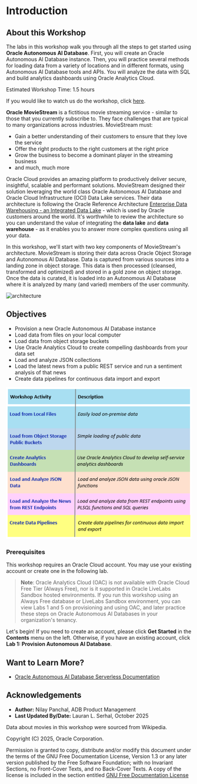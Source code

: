 # Introduction

## About this Workshop

The labs in this workshop walk you through all the steps to get started using **Oracle Autonomous AI Database**. First, you will create an Oracle Autonomous AI Database instance. Then, you will practice several methods for loading data from a variety of locations and in different formats, using Autonomous AI Database tools and APIs. You will analyze the data with SQL and build analytics dashboards using Oracle Analytics Cloud.

Estimated Workshop Time: 1.5 hours

<if type="odbw">If you would like to watch us do the workshop, click [here](https://youtu.be/otS5PvJcxMQ).
</if>

**Oracle MovieStream** is a fictitious movie streaming service - similar to those that you currently subscribe to. They face challenges that are typical to many organizations across industries. MovieStream must:
* Gain a better understanding of their customers to ensure that they love the service  
* Offer the right products to the right customers at the right price  
* Grow the business to become a dominant player in the streaming business
* and much, much more

Oracle Cloud provides an amazing platform to productively deliver secure, insightful, scalable and performant solutions. MovieStream designed their solution leveraging the world class Oracle Autonomous AI Database and Oracle Cloud Infrastructure (OCI) Data Lake services. Their data architecture is following the Oracle Reference Architecture [Enterprise Data Warehousing - an Integrated Data Lake](https://docs.oracle.com/en/solutions/oci-curated-analysis/index.html#GUID-7FF7A024-5EB0-414B-A1A5-4718929DC7F2) - which is used by Oracle customers around the world. It's worthwhile to review the architecture so you can understand the value of integrating the **data lake** and **data warehouse** - as it enables you to answer more complex questions using all your data.

In this workshop, we'll start with two key components of MovieStream's architecture. MovieStream is storing their data across Oracle Object Storage and Autonomous AI Database. Data is captured from various sources into a landing zone in object storage. This data is then processed (cleansed, transformed and optimized) and stored in a gold zone on object storage. Once the data is curated, it is loaded into an Autonomous AI Database where it is analyzed by many (and varied) members of the user community.

![architecture](images/architecture.png)

## Objectives
- Provision a new Oracle Autonomous AI Database instance
- Load data from files on your local computer
- Load data from object storage buckets
- Use Oracle Analytics Cloud to create compelling dashboards from your data set
- Load and analyze JSON collections
- Load the latest news from a public REST service and run a sentiment analysis of that news
- Create data pipelines for continuous data import and export

![variety of data loading methods](images/graphic-showing-loading-methods.png)

### **Prerequisites**

This workshop requires an Oracle Cloud account. You may use your existing account or create one in the following lab.

> **Note**: Oracle Analytics Cloud (OAC) is not available with Oracle Cloud Free Tier (Always Free), nor is it supported in Oracle LiveLabs Sandbox hosted environments. If you run this workshop using an Always Free database or LiveLabs Sandbox environment, you can view Labs 1 and 5 on provisioning and using OAC, and later practice these steps on Oracle Autonomous AI Databases in your organization's tenancy.

Let's begin! If you need to create an account, please click **Get Started** in the **Contents** menu on the left. Otherwise, if you have an existing account, click **Lab 1: Provision Autonomous AI Database**.

## Want to Learn More?

- [Oracle Autonomous AI Database Serverless Documentation](https://docs.oracle.com/en/cloud/paas/autonomous-data-warehouse-cloud/index.html)

## Acknowledgements

- **Author:** Nilay Panchal, ADB Product Management
- **Last Updated By/Date:** Lauran L. Serhal, October 2025

Data about movies in this workshop were sourced from Wikipedia.

Copyright (C) 2025, Oracle Corporation.

Permission is granted to copy, distribute and/or modify this document
under the terms of the GNU Free Documentation License, Version 1.3
or any later version published by the Free Software Foundation;
with no Invariant Sections, no Front-Cover Texts, and no Back-Cover Texts.
A copy of the license is included in the section entitled [GNU Free Documentation License](https://oracle-livelabs.github.io/adb/shared/adb-15-minutes/introduction/files/gnu-free-documentation-license.txt)
